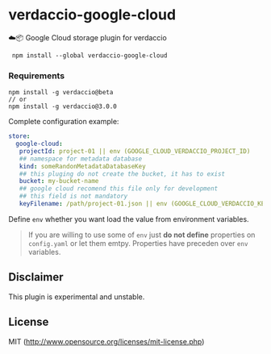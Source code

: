 # verdaccio-google-cloud
☁️📦 Google Cloud storage plugin for verdaccio

```
 npm install --global verdaccio-google-cloud
```

### Requirements

```
npm install -g verdaccio@beta
// or
npm install -g verdaccio@3.0.0
```

Complete configuration example:

```yaml
store:
  google-cloud:
   projectId: project-01 || env (GOOGLE_CLOUD_VERDACCIO_PROJECT_ID)
   ## namespace for metadata database
   kind: someRandonMetadataDatabaseKey
   ## this pluging do not create the bucket, it has to exist
   bucket: my-bucket-name
   ## google cloud recomend this file only for development
   ## this field is not mandatory
   keyFilename: /path/project-01.json || env (GOOGLE_CLOUD_VERDACCIO_KEY)
```
Define `env` whether you want load the value from environment variables.

> If you are willing to use some of `env` just **do not define** properties on
`config.yaml` or let them emtpy. Properties have preceden over `env` variables.

## Disclaimer

This plugin is experimental and unstable.

## License

MIT (http://www.opensource.org/licenses/mit-license.php)
